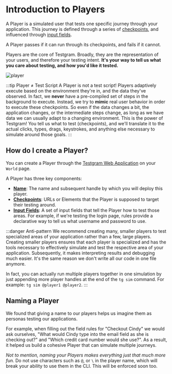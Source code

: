 # Introduction to Players
A Player is a simulated user that tests one specific journey through your application.
This journey is defined through a series of [checkpoints](checkpoints), and influenced through [input fields](inputs).

A Player passes if it can run through its checkpoints, and fails if it cannot.

Players are the core of Testgram. Broadly, they are the representation of your users, and therefore your testing intent.
**It's your way to tell us what you care about testing, and how you'd like it tested.**

![player](/img/gif/player-create.gif)

:::tip Player ≠ Test Script
A Player is not a test script! Players adaptively execute based on the environment they're in, and the data they've observed. 
In fact, we **never** have a pre-compiled set of steps in the background to execute. 
Instead, we try to **mimic** real user behavior in order to execute these checkpoints. So even if the data changes a bit, the application changes, or the intermediate steps change, as long as we have data we can usually adapt to a changing environment.
This is the power of Testgram!
You tell us what to test (checkpoints), and we'll translate it to the actual clicks, types, drags, keystrokes,
and anything else necessary to simulate around those goals.
:::

## How do I create a Player?
You can create a Player through the [Testgram Web Application](https://run.testgram.ai) on your `World` page.

A Player has three key components:
* [**Name**](#naming-a-player): The name and subsequent handle by which you will deploy this player.
* [**Checkpoints**](checkpoints): URLs or Elements that the Player is supposed to target their testing around. 
* [**Input Fields**](inputs): A set of input fields that tell the Player how to test those areas.
For example, if we're testing the login page, rules provide a declarative way to tell us what username and password to use.

:::danger Anti-pattern
We recommend creating many, smaller players to test specialized areas of your application rather than a few, large players.
Creating smaller players ensures that each player is specialized and has the tools necessary to effectively simulate and test
the respective area of your application. Subsequently, it makes interpreting results and debugging much easier. 
It's the same reason we don't write all our code in one file anymore.

In fact, you can actually run multiple players together in one simulation by just appending more player handles at the end of the `tg sim` command. 
For example: `tg sim @player1 @player2`.
:::

## Naming a Player
We found that giving a name to our players helps us imagine them as personas testing our applications.

For example, when filling out the field rules for "Checkout Cindy" we would ask ourselves,
"What would Cindy type into the email field as she is checking out?" and "Which credit card number would she use?". 
As a result, it helped us build a cohesive Player that can simulate multiple journeys.

*Not to mention, naming your Players makes everything just that much more fun.*
Do not use characters such as `@`, or `\` in the player name, which will break your ability to use them in the CLI. This will be enforced soon too.